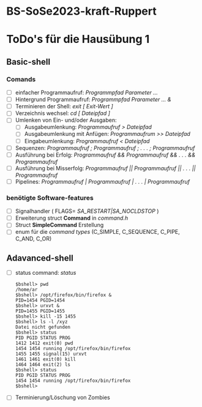 # BS-SoSe2023-kraft-Ruppert

# ToDo's für die Hausübung 1

## Basic-shell

### Comands

- [ ] einfacher Programmaufruf: *Programmpfad Parameter ...*
- [ ] Hintergrund Programmaufruf: *Programmpfad Prarameter ... &*
- [ ] Terminieren der Shell: *exit [ Exit-Wert ]*
- [ ] Verzeichnis wechsel: *cd [ Dateipfad ]*
- [ ] Umlenken von Ein- und/oder Ausgaben:
    - [ ] Ausgabeumlenkung: *Programmaufruf > Dateipfad*
    - [ ] Ausgabeumlenkung mit Anfügen: *Programmaufrum >> Dateipfad*
    - [ ] Eingabeumlenkung: *Programmaufruf < Dateipfad*
- [ ] Sequenzen: *Programmaufruf ; Programmaufruf ; . . . ; Programmaufruf*
- [ ] Ausführung bei Erfolg: *Programmaufruf && Programmaufruf && . . . && Programmaufruf*
- [ ] Ausführung bei Misserfolg: *Programmaufruf || Programmaufruf || . . . || Programmaufruf*
- [ ] Pipelines: *Programmaufruf | Programmaufruf | . . . | Programmaufruf*

### benötigte Software-features

- [ ] Signalhandler ( FLAGS= *SA_RESTART|SA_NOCLDSTOP* )
- [ ] Erweiterung struct **Command** in *command.h* 
- [ ] Struct **SimpleCommand** Erstellung
- [ ] enum für die *command types* (C_SIMPLE, C_SEQUENCE, C_PIPE, C_AND, C_OR)

## Adavanced-shell

- [ ] status command: *status*
    ```
    $bshell> pwd
    /home/ar
    $bshell> /opt/firefox/bin/firefox &
    PID=1454 PGID=1454
    $bshell> urxvt &
    PID=1455 PGID=1455
    $bshell> kill -15 1455
    $bshell> ls -l /xyz
    Datei nicht gefunden
    $bshell> status
    PID PGID STATUS PROG
    1412 1412 exit(0) pwd
    1454 1454 running /opt/firefox/bin/firefox
    1455 1455 signal(15) urxvt
    1461 1461 exit(0) kill
    1464 1464 exit(2) ls
    $bshell> status
    PID PGID STATUS PROG
    1454 1454 running /opt/firefox/bin/firefox
    $bshell>
    ```
- [ ] Terminierung/Löschung von Zombies